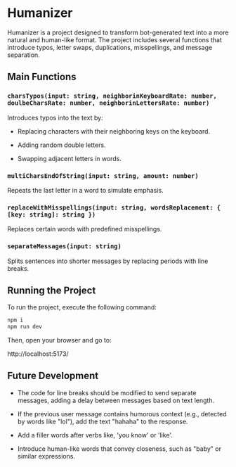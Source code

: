# Humanizer

Humanizer is a project designed to transform bot-generated text into a more natural and human-like format.
The project includes several functions that introduce typos, letter swaps, duplications, misspellings, and message separation.

## Main Functions

### `charsTypos(input: string, neighborinKeyboardRate: number, doulbeCharsRate: number, neighborinLettersRate: number)`

Introduces typos into the text by:

- Replacing characters with their neighboring keys on the keyboard.

- Adding random double letters.

- Swapping adjacent letters in words.

### `multiCharsEndOfString(input: string, amount: number)`

Repeats the last letter in a word to simulate emphasis.

### `replaceWithMisspellings(input: string, wordsReplacement: { [key: string]: string })`

Replaces certain words with predefined misspellings.

### `separateMessages(input: string)`

Splits sentences into shorter messages by replacing periods with line breaks.

## Running the Project

To run the project, execute the following command:

```sh 
npm i
npm run dev
```

Then, open your browser and go to:

http://localhost:5173/

## Future Development
- The code for line breaks should be modified to send separate messages, adding a delay between messages based on text length.

- If the previous user message contains humorous context (e.g., detected by words like "lol"), add the text "hahaha" to the response.

- Add a filler words after verbs like, 'you know' or 'like'.

- Introduce human-like words that convey closeness, such as "baby" or similar expressions.
